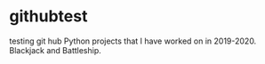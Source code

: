 # githubtest
testing git hub
Python projects that I have worked on in 2019-2020.
Blackjack and Battleship.


